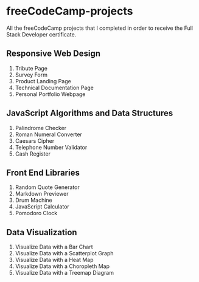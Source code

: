 # freeCodeCamp-projects
All the freeCodeCamp projects that I completed in order to receive the Full Stack Developer certificate.

## Responsive Web Design
1. Tribute Page
2. Survey Form
3. Product Landing Page
4. Technical Documentation Page
5. Personal Portfolio Webpage

## JavaScript Algorithms and Data Structures
1. Palindrome Checker
2. Roman Numeral Converter
3. Caesars Cipher
4. Telephone Number Validator
5. Cash Register

## Front End Libraries
1. Random Quote Generator
2. Markdown Previewer
3. Drum Machine
4. JavaScript Calculator
5. Pomodoro Clock

## Data Visualization
1. Visualize Data with a Bar Chart
2. Visualize Data with a Scatterplot Graph
3. Visualize Data with a Heat Map
4. Visualize Data with a Choropleth Map
5. Visualize Data with a Treemap Diagram
